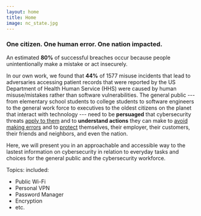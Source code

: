 ```yaml
---
layout: home
title: Home
image: nc_state.jpg
---
```

### One citizen. One human error. One **nation** impacted.

An estimated <strong>80%</strong> of successful breaches occur because people unintentionally make a mistake or act insecurely.

In our own work, we found that **44%** of 1577 misuse incidents that lead to adversaries accessing patient records that were reported by the US Department of Health Human Service (HHS) were caused by human misuse/mistakes rather than software vulnerabilities. The general public --- from elementary school students to college students to software engineers to the general work force to executives to the oldest citizens on the planet that interact with technology --- need to be **persuaged** that cybersecurity threats <u>apply to them</u> and to **understand actions** they can make to <u>avoid making errors</u> and to <u>protect</u> themselves, their employer, their customers, their friends and neighbors, and even the nation.

Here, we will present you in an approachable and accessible way to the lastest information on cybersecurity in relation to everyday tasks and choices for the general public and the cybersecurity workforce.

Topics: included:
- Public Wi-Fi
- Personal VPN
- Password Manager
- Encryption
- etc.
